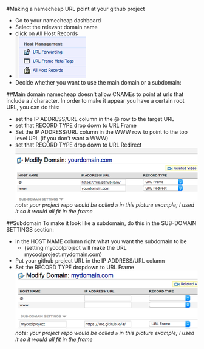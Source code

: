 #Making a namecheap URL point at your github project

* Go to your namecheap dashboard
* Select the relevant domain name
* click on All Host Records
* ![All Host Records](namecheapallhost.png)
* Decide whether you want to use the main domain or a subdomain:

##Main domain
namecheap doesn't allow CNAMEs to point at urls that include a / character. In order to make it appear you have a certain root URL, you can do this:
* set the IP ADDRESS/URL column in the @ row to the target URL
* set that RECORD TYPE drop down to URL Frame
* Set the IP ADDRESS/URL column in the WWW row to point to the top level URL (if you don't want a WWW)
* set that RECORD TYPE drop down to URL Redirect
![namecheap screenshot](/namecheapurl.png)
*note: your project repo would be called `a` in this picture example; I used it so it would all fit in the frame*

##Subdomain
To make it look like a subdomain, do this in the SUB-DOMAIN SETTINGS section:
* in the HOST NAME column right what you want the subdomain to be
  * (setting mycoolproject will make the URL mycoolproject.mydomain.com)
* Put your github project URL in the IP ADDRESS/URL column
* Set the RECORD TYPE dropdown to URL Frame
![subdomain screenshot](/namecheapurlsubdomain.png)
*note: your project repo would be called `a` in this picture example; I used it so it would all fit in the frame*
